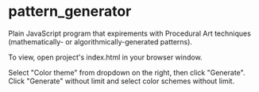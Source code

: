 # pattern_generator

Plain JavaScript program that expirements with Procedural Art techniques (mathematically- or algorithmically-generated patterns).

To view, open project's index.html in your browser window.

Select "Color theme" from dropdown on the right, then click "Generate".  Click "Generate" without limit and select color schemes without limit.
